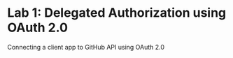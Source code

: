 # Lab 1: Delegated Authorization using OAuth 2.0

Connecting a client app to GitHub API using OAuth 2.0









